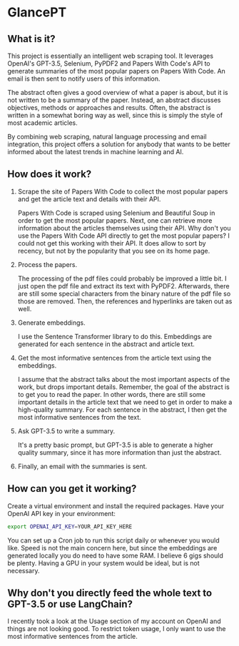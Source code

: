 # GlancePT

## What is it?

This project is essentially an intelligent web scraping tool. It leverages
OpenAI's GPT-3.5, Selenium, PyPDF2 and Papers With Code's API to generate
summaries of the most popular papers on Papers With Code. An email is then sent
to notify users of this information.

The abstract often gives a good overview of what a paper is about, but it is
not written to be a summary of the paper. Instead, an abstract discusses
objectives, methods or approaches and results. Often, the abstract is written
in a somewhat boring way as well, since this is simply the style of most
academic articles.

By combining web scraping, natural language processing and email integration,
this project offers a solution for anybody that wants to be better informed
about the latest trends in machine learning and AI. 

## How does it work?

1. Scrape the site of Papers With Code to collect the most popular papers and
get the article text and details with their API.

    Papers With Code is scraped using Selenium and Beautiful Soup in order to
    get the most popular papers. Next, one can retrieve more information about
    the articles themselves using their API.
    Why don't you use the Papers With Code API directly to get the most popular
    papers? I could not get this working with their API. It does allow to sort
    by recency, but not by the popularity that you see on its home page.
   
2. Process the papers. 

    The processing of the pdf files could probably be improved a little bit. I
    just open the pdf file and extract its text with PyPDF2. Afterwards, there
    are still some special characters from the binary nature of the pdf file so
    those are removed. Then, the references and hyperlinks are taken out as
    well.

3. Generate embeddings.

    I use the Sentence Transformer library to do this. Embeddings are generated
    for each sentence in the abstract and article text.

3. Get the most informative sentences from the article text using the embeddings.

    I assume that the abstract talks about the most important aspects of the
    work, but drops important details. Remember, the goal of the abstract is to
    get you to read the paper. In other words, there are still some important
    details in the article text that we need to get in order to make a
    high-quality summary. For each sentence in the abstract, I then get the most
    informative sentences from the text.

4. Ask GPT-3.5 to write a summary.

    It's a pretty basic prompt, but GPT-3.5 is able to generate a higher
    quality summary, since it has more information than just the abstract.

5. Finally, an email with the summaries is sent.


## How can you get it working?

Create a virtual environment and install the required packages.
Have your OpenAI API key in your environment:

```bash
export OPENAI_API_KEY=YOUR_API_KEY_HERE
```

You can set up a Cron job to run this script daily or whenever you would like.
Speed is not the main concern here, but since the embeddings are generated
locally you do need to have some RAM. I believe 6 gigs should be plenty. Having
a GPU in your system would be ideal, but is not necessary.

## Why don't you directly feed the whole text to GPT-3.5 or use LangChain?

I recently took a look at the Usage section of my account on OpenAI and things
are not looking good. To restrict token usage, I only want to use the most
informative sentences from the article.